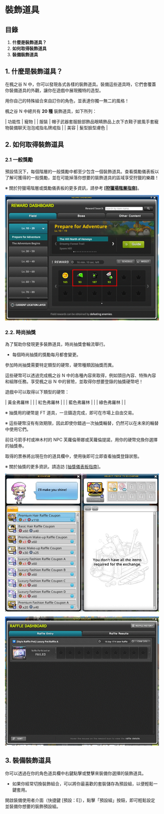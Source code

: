 # 裝飾道具
## 目錄
1.  **什麼是裝飾道具？**
2.  **如何取得裝飾道具**
3.  **裝備裝飾道具**
## 1. 什麼是裝飾道具？

在楓之谷 N 中，你可以發現各式各樣的裝飾道具。裝備這些道具時，它們會覆蓋你裝備道具的外觀，讓你在遊戲中展現獨特的造型。

用你自己的特殊組合來自訂你的角色，並表達你獨一無二的風格！

楓之谷 N 中總共有 **20 種** 裝飾道具，如下所列：

| 功能性 | 寵物 |
| 服裝 | 帽子武器套服臉部飾品眼睛飾品上衣下衣鞋子披風手套寵物裝備聊天泡泡戒指名牌戒指 |
| 美容 | 髮型臉型膚色 |

## 2. 如何取得裝飾道具
### 2.1 一般獎勵

預設情況下，每個階層的一般獎勵中都至少包含一個裝飾道具。查看獎勵儀表板以了解可獲得的一般獎勵，並在可能掉落你想要的裝飾道具的區域享受狩獵的樂趣！

※ 關於狩獵場階層或獎勵儀表板的更多資訊，請參考 [**\[狩獵場階層指南\]**](https://docs.maplestoryn.io/msn-101/beginners-guide/monster-and-dungeon/field-layer)。

![](images/msn-101/beginners-guide/item-and-equipment/image_1747236282129_57.png)

### 2.2. 時尚抽獎

為了幫助你發現更多裝飾道具，時尚抽獎會輪流舉行。

*   每個時尚抽獎的獎勵每月都會變更。

參加時尚抽獎需要特定類型的硬幣，硬幣種類因抽獎而異。

這些硬幣可以透過完成楓之谷 N 中的各種內容來取得，例如頭目內容、特殊內容和組隊任務。享受楓之谷 N 中的冒險，並取得你想要登錄的抽獎硬幣吧！

遊戲中可以取得以下類型的硬幣：

| 黃金弗羅林 |  |
| 紅色弗羅林 |  |
| 藍色弗羅林 |  |
| 綠色弗羅林 |  |

※ 抽獎用的硬幣是 FT 道具，一旦鑄造完成，即可在市場上自由交易。

※ 這些硬幣沒有有效期限，因此即使你錯過一次抽獎輪替，仍然可以在未來的輪替中使用它們。

前往弓箭手村或神木村的 NPC 芙蘿倫蒂娜或芙蘿倫提諾，用你的硬幣兌換你選擇的抽獎券。

取得的票券將出現在你的道具欄中，使用後即可立即查看抽獎登錄狀態。

※ 關於抽獎的更多資訊，請造訪 [\[抽獎儀表板指南\]](https://docs.maplestoryn.io/msn-101/learn-more/raffle-dashboard)。

![](images/msn-101/beginners-guide/item-and-equipment/image_1747236282129_237.png)

![](images/msn-101/beginners-guide/item-and-equipment/image_1747236282129_63.png)

## 3. 裝備裝飾道具

你可以透過在你的角色道具欄中右鍵點擊或雙擊來裝備你選擇的裝飾道具。

*   如果你經常切換裝飾組合，可以將你最喜歡的套裝儲存為預設組，以便輕鬆一鍵套用。

開啟裝備使用者介面（快捷鍵 \[預設：E\]），點擊「預設組」按鈕，即可輕鬆設定並裝備你想要的裝飾預設組。